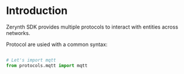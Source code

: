 # Introduction

Zerynth SDK provides multiple protocols to interact with entities across networks.

Protocol are usied with a common syntax:

```python

# Let's import mqtt
from protocols.mqtt import mqtt

```



